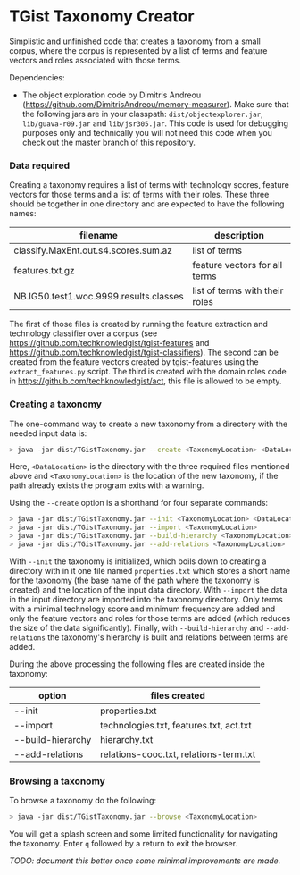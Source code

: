 # TGist Taxonomy Creator

Simplistic and unfinished code that creates a taxonomy from a small corpus, where the corpus is represented by a list of terms and feature vectors and roles associated with those terms.

Dependencies:

- The object exploration code by Dimitris Andreou (https://github.com/DimitrisAndreou/memory-measurer). Make sure that the following jars are in your classpath: `dist/objectexplorer.jar`, `lib/guava-r09.jar` and `lib/jsr305.jar`. This code is used for debugging purposes only and technically you will not need this code when you check out the master branch of this repository.


### Data required

Creating a taxonomy requires a list of terms with technology scores, feature vectors for those terms and a list of terms with their roles. These three should be together in one directory and are expected to have the following names:

| filename | description |
| --- | --- |
| classify.MaxEnt.out.s4.scores.sum.az | list of terms |
| features.txt.gz | feature vectors for all terms |
| NB.IG50.test1.woc.9999.results.classes | list of terms with their roles |

The first of those files is created by running the feature extraction and technology classifier over a corpus (see https://github.com/techknowledgist/tgist-features and https://github.com/techknowledgist/tgist-classifiers). The second can be created from the feature vectors created by tgist-features using the `extract_features.py` script. The third is created with the domain roles code in https://github.com/techknowledgist/act, this file is allowed to be empty.


### Creating a taxonomy

The one-command way to create a new taxonomy from a directory with the needed input data is:

```sh
> java -jar dist/TGistTaxonomy.jar --create <TaxonomyLocation> <DataLocation>
```

Here, `<DataLocation>` is the directory with the three required files mentioned above and `<TaxonomyLocation>` is the location of the new taxonomy, if the path already exists the program exits with a warning.

Using the `--create` option is a shorthand for four separate commands:

```sh
> java -jar dist/TGistTaxonomy.jar --init <TaxonomyLocation> <DataLocation>
> java -jar dist/TGistTaxonomy.jar --import <TaxonomyLocation>
> java -jar dist/TGistTaxonomy.jar --build-hierarchy <TaxonomyLocation>
> java -jar dist/TGistTaxonomy.jar --add-relations <TaxonomyLocation>
```

With `--init` the taxonomy is initialized, which boils down to creating a directory with in it one file named `properties.txt` which stores a short name for the taxonomy (the base name of the path where the taxonomy is created) and the location of the input data directory. With `--import` the data in the input directory are imported into the taxonomy directory. Only terms with a minimal technology score and minimum frequency are added and only the feature vectors and roles for those terms are added (which reduces the size of the data significantly).  Finally, with `--build-hierarchy` and `--add-relations` the taxonomy's hierarchy is built and relations between terms are added.

During the above processing the following files are created inside the taxonomy:

| option | files created |
| --- | --- |
| --init | properties.txt |
| --import | technologies.txt, features.txt, act.txt |
| --build-hierarchy | hierarchy.txt |
| --add-relations | relations-cooc.txt, relations-term.txt |


### Browsing a taxonomy

To browse a taxonomy do the following:

```sh
> java -jar dist/TGistTaxonomy.jar --browse <TaxonomyLocation>
```

You will get a splash screen and some limited functionality for navigating the taxonomy. Enter `q` followed by a return to exit the browser.

*TODO: document this better once some minimal improvements are made.*
